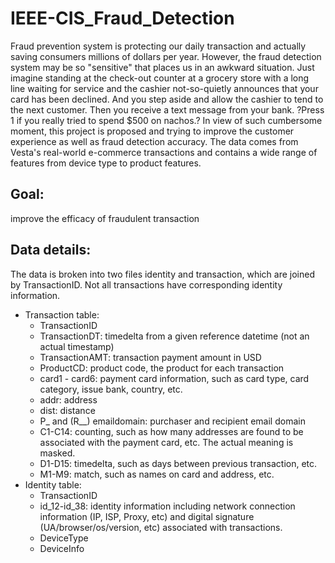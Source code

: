 # IEEE-CIS_Fraud_Detection

Fraud prevention system is protecting our daily transaction and actually saving consumers millions of dollars per year. However, the fraud detection system may be so "sensitive" that places us in an awkward situation. Just imagine standing at the check-out counter at a grocery store with a long line waiting for service and the cashier not-so-quietly announces that your card has been declined. And you step aside and allow the cashier to tend to the next customer. Then you receive a text message from your bank. ?Press 1 if you really tried to spend $500 on nachos.?
In view of such cumbersome moment, this project is proposed and trying to improve the customer experience as well as fraud detection accuracy. The data comes from Vesta's real-world e-commerce transactions and contains a wide range of features from device type to product features.

## Goal:
improve the efficacy of fraudulent transaction

##  Data details:
The data is broken into two files identity and transaction, which are joined by TransactionID. Not all transactions have corresponding identity information.

- Transaction table:
	- TransactionID
	- TransactionDT: timedelta from a given reference datetime (not an actual timestamp)
	- TransactionAMT: transaction payment amount in USD
	- ProductCD: product code, the product for each transaction
	- card1 - card6: payment card information, such as card type, card category, issue bank, country, etc.
	- addr: address
	- dist: distance
	- P_ and (R__) emaildomain: purchaser and recipient email domain
	- C1-C14: counting, such as how many addresses are found to be associated with the payment card, etc. The actual meaning is masked.
	- D1-D15: timedelta, such as days between previous transaction, etc.
	- M1-M9: match, such as names on card and address, etc.
- Identity table:
	- TransactionID
	- id_12-id_38: identity information including network connection information (IP, ISP, Proxy, etc) and digital signature (UA/browser/os/version, etc) associated with transactions.
	- DeviceType
	- DeviceInfo
